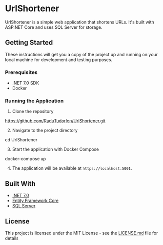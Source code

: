 # UrlShortener

UrlShortener is a simple web application that shortens URLs. It's built with ASP.NET Core and uses SQL Server for storage.

## Getting Started

These instructions will get you a copy of the project up and running on your local machine for development and testing purposes.

### Prerequisites

- .NET 7.0 SDK
- Docker

### Running the Application

1. Clone the repository

https://github.com/RaduTudorIon/UrlShortener.git

2. Navigate to the project directory

cd UrlShortener

3. Start the application with Docker Compose

docker-compose up

4. The application will be available at `https://localhost:5001`.

## Built With

- [.NET 7.0](https://dotnet.microsoft.com/download/dotnet/7.0)
- [Entity Framework Core](https://docs.microsoft.com/en-us/ef/core/)
- [SQL Server](https://www.microsoft.com/en-us/sql-server/sql-server-2022)

## License

This project is licensed under the MIT License - see the [LICENSE.md](LICENSE.md) file for details